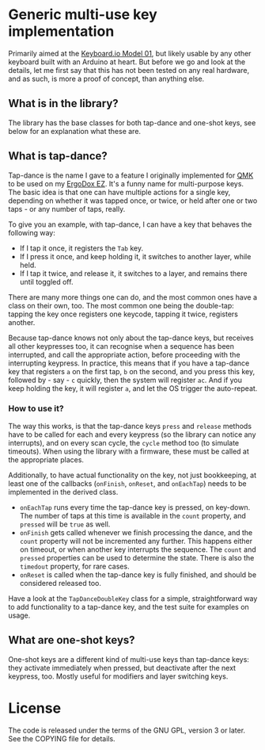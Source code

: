 Generic multi-use key implementation
====================================

Primarily aimed at the [Keyboard.io Model 01][kbdio], but likely usable by any
other keyboard built with an Arduino at heart. But before we go and look at the
details, let me first say that this has not been tested on any real hardware,
and as such, is more a proof of concept, than anything else.

 [kbdio]: https://shop.keyboard.io/

What is in the library?
-----------------------

The library has the base classes for both tap-dance and one-shot keys, see below
for an explanation what these are.

What is tap-dance?
------------------

Tap-dance is the name I gave to a feature I originally implemented for
[QMK][qmk] to be used on my [ErgoDox EZ][ez]. It's a funny name for
multi-purpose keys. The basic idea is that one can have multiple actions for a
single key, depending on whether it was tapped once, or twice, or held after one
or two taps - or any number of taps, really.

 [qmk]: https://github.com/jackhumbert/qmk_firmware
 [ez]: https://ergodox-ez.com/

To give you an example, with tap-dance, I can have a key that behaves the
following way:

- If I tap it once, it registers the `Tab` key.
- If I press it once, and keep holding it, it switches to another layer, while
  held.
- If I tap it twice, and release it, it switches to a layer, and remains there
  until toggled off.
  
There are many more things one can do, and the most common ones have a class on
their own, too. The most common one being the double-tap: tapping the key once
registers one keycode, tapping it twice, registers another.

Because tap-dance knows not only about the tap-dance keys, but receives all
other keypresses too, it can recognise when a sequence has been interrupted, and
call the appropriate action, before proceeding with the interrupting keypress.
In practice, this means that if you have a tap-dance key that registers `a` on
the first tap, `b` on the second, and you press this key, followed by - say -
`c` quickly, then the system will register `ac`. And if you keep holding the
key, it will register `a`, and let the OS trigger the auto-repeat.

### How to use it?

The way this works, is that the tap-dance keys `press` and `release` methods
have to be called for each and every keypress (so the library can notice any
interrupts), and on every scan cycle, the `cycle` method too (to simulate
timeouts). When using the library with a firmware, these must be called at the
appropriate places.

Additionally, to have actual functionality on the key, not just bookkeeping, at
least one of the callbacks (`onFinish`, `onReset`, and `onEachTap`) needs to be
implemented in the derived class.

* `onEachTap` runs every time the tap-dance key is pressed, on key-down. The
  number of taps at this time is available in the `count` property, and
  `pressed` will be `true` as well.
* `onFinish` gets called whenever we finish processing the dance, and the
  `count` property will not be incremented any further. This happens either on
  timeout, or when another key interrupts the sequence. The `count` and
  `pressed` properties can be used to determine the state. There is also the
  `timedout` property, for rare cases.
* `onReset` is called when the tap-dance key is fully finished, and should be
  considered released too.
  
Have a look at the `TapDanceDoubleKey` class for a simple, straightforward way
to add functionality to a tap-dance key, and the test suite for examples on
usage.

What are one-shot keys?
-----------------------

One-shot keys are a different kind of multi-use keys than tap-dance keys: they
activate immediately when pressed, but deactivate after the next keypress, too.
Mostly useful for modifiers and layer switching keys.

License
=======

The code is released under the terms of the GNU GPL, version 3 or later. See the
COPYING file for details.
